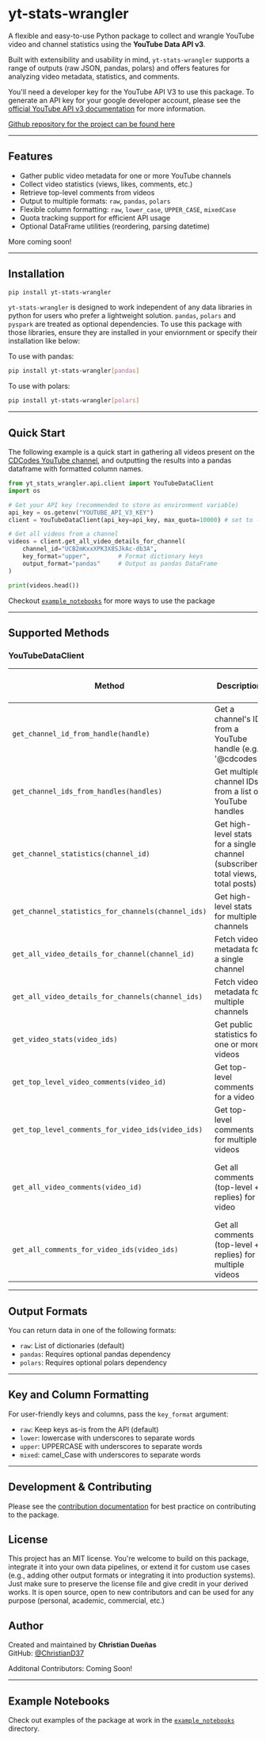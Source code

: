 # yt-stats-wrangler

A flexible and easy-to-use Python package to collect and wrangle YouTube video and channel statistics using the **YouTube Data API v3**.

Built with extensibility and usability in mind, `yt-stats-wrangler` supports a range of outputs (raw JSON, pandas, polars) and offers features for analyzing video metadata, statistics, and comments.

You'll need a developer key for the YouTube API V3 to use this package. To generate an API key for your google developer account, please see the [official YouTube API v3 documentation](https://developers.google.com/youtube/v3/getting-started) for more information.

[Github repository for the project can be found here](https://github.com/ChristianD37/yt-stats-wrangler)

---

## Features

- Gather public video metadata for one or more YouTube channels
- Collect video statistics (views, likes, comments, etc.)
- Retrieve top-level comments from videos
- Output to multiple formats: `raw`, `pandas`, `polars`
- Flexible column formatting: `raw`, `lower_case`, `UPPER_CASE`, `mixedCase`
- Quota tracking support for efficient API usage
- Optional DataFrame utilities (reordering, parsing datetime)

More coming soon!

---

## Installation

```bash
pip install yt-stats-wrangler
```

`yt-stats-wrangler` is designed to work independent of any data libraries in python for users who prefer a lightweight solution. `pandas`, `polars` and `pyspark` are treated as optional dependencies. To use this package with those libraries, ensure they are installed in your enviornment or specify their installation like below:

To use with pandas:
```bash
pip install yt-stats-wrangler[pandas]
```

To use with polars:
```bash
pip install yt-stats-wrangler[polars]
```

---

## Quick Start

The following example is a quick start in gathering all videos present on the  [CDCodes YouTube channel](https://www.youtube.com/@cdcodes), and outputting the results into a pandas dataframe with formatted column names.

```python
from yt_stats_wrangler.api.client import YouTubeDataClient
import os

# Get your API key (recommended to store as environment variable)
api_key = os.getenv("YOUTUBE_API_V3_KEY")
client = YouTubeDataClient(api_key=api_key, max_quota=10000) # set to -1 for unlimited

# Get all videos from a channel
videos = client.get_all_video_details_for_channel(
    channel_id="UCB2mKxxXPK3X8SJkAc-db3A",
    key_format="upper",        # Format dictionary keys
    output_format="pandas"     # Output as pandas DataFrame
)

print(videos.head())
```

Checkout [`example_notebooks`](https://github.com/ChristianD37/yt-stats-wrangler/tree/main/example_notebooks) for more ways to use the package

---

## Supported Methods

### YouTubeDataClient

| Method | Description | Estimated Quota Cost |
|--------|-------------|----------------------|
| `get_channel_id_from_handle(handle)` | Get a channel's ID from a YouTube handle (e.g. '@cdcodes') | **100** |
| `get_channel_ids_from_handles(handles)` | Get multiple channel IDs from a list of YouTube handles | **100 per handle** |
| `get_channel_statistics(channel_id)` | Get high-level stats for a single channel (subscribers, total views, total posts) | 1 |
| `get_channel_statistics_for_channels(channel_ids)` | Get high-level stats for multiple channels | 1 per channel |
| `get_all_video_details_for_channel(channel_id)` | Fetch video metadata for a single channel | 1 per 50 videos |
| `get_all_video_details_for_channels(channel_ids)` | Fetch video metadata for multiple channels | 1 per 50 videos, per channel |
| `get_video_stats(video_ids)` | Get public statistics for one or more videos | 1 per 50 video IDs |
| `get_top_level_video_comments(video_id)` | Get top-level comments for a video | 1 per 100 comments page |
| `get_top_level_comments_for_video_ids(video_ids)` | Get top-level comments for multiple videos | 1 per 100 comments page, per video |
| `get_all_video_comments(video_id)` | Get all comments (top-level + replies) for a video | 1 per 100 top-level comments + 1 per 100 replies |
| `get_all_comments_for_video_ids(video_ids)` | Get all comments (top-level + replies) for multiple videos | Varies by number of videos and replies |


---

## Output Formats

You can return data in one of the following formats:
- `raw`: List of dictionaries (default)
- `pandas`: Requires optional pandas dependency
- `polars`: Requires optional polars dependency

---

## Key and Column Formatting

For user-friendly keys and columns, pass the `key_format` argument:
- `raw`: Keep keys as-is from the API (default)
- `lower`: lowercase with underscores to separate words
- `upper`: UPPERCASE with underscores to separate words
- `mixed`: camel_Case with underscores to separate words

---

## Development & Contributing

Please see the [contribution documentation](https://github.com/ChristianD37/yt-stats-wrangler/blob/main/CONTRIBUTING.md) for best practice on contributing to the package.


## License

This project has an MIT license. You're welcome to build on this package, integrate it into your own data pipelines, or extend it for custom use cases (e.g., adding other output formats or integrating it into production systems). Just make sure to preserve the license file and give credit in your derived works.  It is open source, open to new contributors and can be used for any purpose (personal, academic, commercial, etc.)


## Author

Created and maintained by **Christian Dueñas**  
GitHub: [@ChristianD37](https://github.com/ChristianD37)

Additonal Contributors:
Coming Soon!

---

## Example Notebooks

Check out examples of the package at work in the  [`example_notebooks`](https://github.com/ChristianD37/yt-stats-wrangler/tree/main/example_notebooks) directory.

